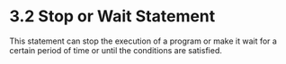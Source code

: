 # 3.2 Stop or Wait Statement

This statement can stop the execution of a program or make it wait for a certain period of time or until the conditions are satisfied.

